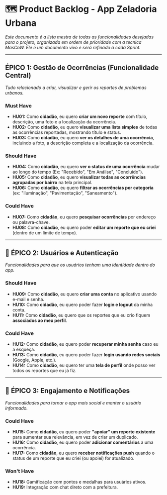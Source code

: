 # 🗺️ Product Backlog - App Zeladoria Urbana

*Este documento é a lista mestra de todas as funcionalidades desejadas para o projeto, organizada em ordem de prioridade com a tecnica MasCoW. Ele é um documento vivo e será refinado a cada Sprint.*

---

##  **ÉPICO 1: Gestão de Ocorrências (Funcionalidade Central)**
*Tudo relacionado a criar, visualizar e gerir os reportes de problemas urbanos.*

### **Must Have**
- **HU01:** Como **cidadão**, eu quero **criar um novo reporte** com título, descrição, uma foto e a localização da ocorrência.
- **HU02:** Como **cidadão**, eu quero **visualizar uma lista simples** de todas as ocorrências reportadas, mostrando título e status.
- **HU03:** Como **cidadão**, eu quero **ver os detalhes de uma ocorrência**, incluindo a foto, a descrição completa e a localização da ocorrência.

### **Should Have**
- **HU04:** Como **cidadão**, eu quero **ver o status de uma ocorrência** mudar ao longo do tempo (Ex: "Recebido", "Em Análise", "Concluído").
- **HU05:** Como **cidadão**, eu quero **visualizar todas as ocorrências agrupadas por bairro** na tela principal.
- **HU06:** Como **cidadão**, eu quero **filtrar as ocorrências por categoria** (ex: "Iluminação", "Pavimentação", "Saneamento").

### **Could Have**
- **HU07:** Como **cidadão**, eu quero **pesquisar ocorrências** por endereço ou palavra-chave.
- **HU08:** Como **cidadão**, eu quero poder **editar um reporte que eu criei** (dentro de um limite de tempo).

---

## 👤 **ÉPICO 2: Usuários e Autenticação**
*Funcionalidades para que os usuários tenham uma identidade dentro do app.*

### **Should Have**
- **HU09:** Como **cidadão**, eu quero **criar uma conta** no aplicativo usando e-mail e senha.
- **HU10:** Como **cidadão**, eu quero poder fazer **login e logout** da minha conta.
- **HU11:** Como **cidadão**, eu quero que os reportes que eu crio fiquem **associados ao meu perfil**.

### **Could Have**
- **HU12:** Como **cidadão**, eu quero poder **recuperar minha senha** caso eu a esqueça.
- **HU13:** Como **cidadão**, eu quero poder fazer **login usando redes sociais** (Google, Apple, etc.).
- **HU14:** Como **cidadão**, eu quero ter uma **tela de perfil** onde posso ver todos os reportes que eu já fiz.

---

## 📢 **ÉPICO 3: Engajamento e Notificações**
*Funcionalidades para tornar o app mais social e manter o usuário informado.*

### **Could Have**
- **HU15:** Como **cidadão**, eu quero poder **"apoiar" um reporte existente** para aumentar sua relevância, em vez de criar um duplicado.
- **HU16:** Como **cidadão**, eu quero poder **adicionar comentários** a uma ocorrência.
- **HU17:** Como **cidadão**, eu quero **receber notificações push** quando o status de um reporte que eu criei (ou apoiei) for atualizado.

### **Won't Have**
- **HU18:** Gamificação com pontos e medalhas para usuários ativos.
- **HU19:** Integração com chat direto com a prefeitura.
